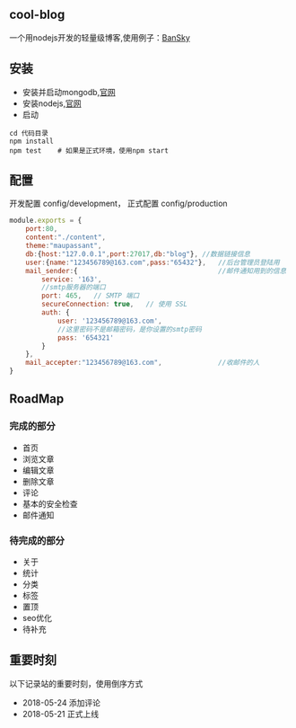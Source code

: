 ## cool-blog
一个用nodejs开发的轻量级博客,使用例子：[BanSky](http://myself.mustbe.cool)

## 安装
+ 安装并启动mongodb,[官网](https://docs.mongodb.com/v3.6/administration/install-community/)
+ 安装nodejs,[官网](https://nodejs.org/en/)
+ 启动

```shell
cd 代码目录
npm install
npm test    # 如果是正式环境，使用npm start
```

## 配置
开发配置 config/development，
正式配置 config/production
```js
module.exports = {
    port:80,
    content:"./content",
    theme:"maupassant",
    db:{host:"127.0.0.1",port:27017,db:"blog"}, //数据链接信息
    user:{name:"123456789@163.com",pass:"65432"},   //后台管理员登陆用
    mail_sender:{                                   //邮件通知用到的信息
        service: '163',
        //smtp服务器的端口
        port: 465,   // SMTP 端口
        secureConnection: true,   // 使用 SSL
        auth: {
            user: '123456789@163.com',
            //这里密码不是邮箱密码，是你设置的smtp密码
            pass: '654321'
        }
    },
    mail_accepter:"123456789@163.com",              //收邮件的人
}
```

## RoadMap
### 完成的部分
+ 首页
+ 浏览文章
+ 编辑文章
+ 删除文章
+ 评论
+ 基本的安全检查
+ 邮件通知

### 待完成的部分
+ 关于
+ 统计
+ 分类
+ 标签
+ 置顶
+ seo优化
+ 待补充

## 重要时刻
以下记录站的重要时刻，使用倒序方式
+ 2018-05-24 添加评论 
+ 2018-05-21 正式上线 

